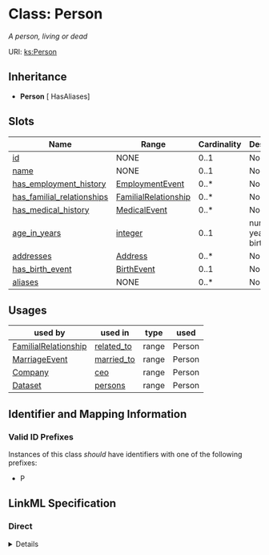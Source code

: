 # Class: Person
_A person, living or dead_





URI: [ks:Person](https://w3id.org/linkml/tests/kitchen_sink/Person)




## Inheritance

* **Person** [ HasAliases]




## Slots

| Name | Range | Cardinality | Description  | Info |
| ---  | --- | --- | --- | --- |
| [id](id.md) | NONE | 0..1 | None  | . |
| [name](name.md) | NONE | 0..1 | None  | . |
| [has_employment_history](has_employment_history.md) | [EmploymentEvent](EmploymentEvent.md) | 0..* | None  | . |
| [has_familial_relationships](has_familial_relationships.md) | [FamilialRelationship](FamilialRelationship.md) | 0..* | None  | . |
| [has_medical_history](has_medical_history.md) | [MedicalEvent](MedicalEvent.md) | 0..* | None  | . |
| [age_in_years](age_in_years.md) | [integer](integer.md) | 0..1 | number of years since birth  | . |
| [addresses](addresses.md) | [Address](Address.md) | 0..* | None  | . |
| [has_birth_event](has_birth_event.md) | [BirthEvent](BirthEvent.md) | 0..1 | None  | . |
| [aliases](aliases.md) | NONE | 0..* | None  | . |


## Usages


| used by | used in | type | used |
| ---  | --- | --- | --- |
| [FamilialRelationship](FamilialRelationship.md) | [related_to](related_to.md) | range | Person |
| [MarriageEvent](MarriageEvent.md) | [married_to](married_to.md) | range | Person |
| [Company](Company.md) | [ceo](ceo.md) | range | Person |
| [Dataset](Dataset.md) | [persons](persons.md) | range | Person |



## Identifier and Mapping Information


### Valid ID Prefixes

Instances of this class *should* have identifiers with one of the following prefixes:

* P










## LinkML Specification

<!-- TODO: investigate https://stackoverflow.com/questions/37606292/how-to-create-tabbed-code-blocks-in-mkdocs-or-sphinx -->

### Direct

<details>
```yaml
name: Person
id_prefixes:
- P
description: A person, living or dead
in_subset:
- subset A
from_schema: https://w3id.org/linkml/tests/kitchen_sink
exact_mappings:
- schema:Person
mixins:
- HasAliases
slots:
- id
- name
- has employment history
- has familial relationships
- has medical history
- age in years
- addresses
- has birth event
slot_usage:
  name:
    name: name
    pattern: ^\S+ \S+

```
</details>

### Induced

<details>
```yaml
name: Person
id_prefixes:
- P
description: A person, living or dead
in_subset:
- subset A
from_schema: https://w3id.org/linkml/tests/kitchen_sink
exact_mappings:
- schema:Person
mixins:
- HasAliases
slot_usage:
  name:
    name: name
    pattern: ^\S+ \S+
attributes:
  id:
    name: id
    from_schema: https://w3id.org/linkml/tests/core
    identifier: true
    alias: id
    owner: Person
  name:
    name: name
    from_schema: https://w3id.org/linkml/tests/core
    alias: name
    owner: Person
    required: false
    pattern: ^\S+ \S+
  has employment history:
    name: has employment history
    in_subset:
    - subset B
    from_schema: https://w3id.org/linkml/tests/kitchen_sink
    multivalued: true
    alias: has_employment_history
    owner: Person
    range: EmploymentEvent
    inlined: true
    inlined_as_list: true
  has familial relationships:
    name: has familial relationships
    in_subset:
    - subset B
    from_schema: https://w3id.org/linkml/tests/kitchen_sink
    multivalued: true
    alias: has_familial_relationships
    owner: Person
    range: FamilialRelationship
    inlined: true
    inlined_as_list: true
  has medical history:
    name: has medical history
    in_subset:
    - subset B
    from_schema: https://w3id.org/linkml/tests/kitchen_sink
    multivalued: true
    alias: has_medical_history
    owner: Person
    range: MedicalEvent
    inlined: true
    inlined_as_list: true
  age in years:
    name: age in years
    description: number of years since birth
    in_subset:
    - subset A
    - subset B
    from_schema: https://w3id.org/linkml/tests/kitchen_sink
    alias: age_in_years
    owner: Person
    range: integer
    minimum_value: 0
    maximum_value: 999
  addresses:
    name: addresses
    from_schema: https://w3id.org/linkml/tests/kitchen_sink
    multivalued: true
    alias: addresses
    owner: Person
    range: Address
  has birth event:
    name: has birth event
    from_schema: https://w3id.org/linkml/tests/kitchen_sink
    alias: has_birth_event
    owner: Person
    range: BirthEvent
  aliases:
    name: aliases
    from_schema: https://w3id.org/linkml/tests/kitchen_sink
    slot_uri: skos:altLabel
    multivalued: true
    alias: aliases
    owner: Person

```
</details>